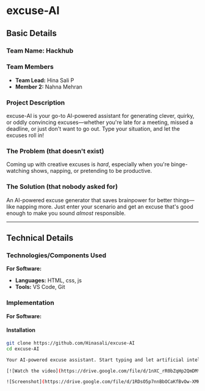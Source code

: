 # excuse-AI 

## Basic Details

### Team Name: Hackhub

### Team Members
- **Team Lead:** Hina Sali P 
- **Member 2:** Nahna Mehran  
 

### Project Description  
excuse-AI is your go-to AI-powered assistant for generating clever, quirky, or oddly convincing excuses—whether you're late for a meeting, missed a deadline, or just don't want to go out. Type your situation, and let the excuses roll in!

### The Problem (that doesn't exist)  
Coming up with creative excuses is *hard*, especially when you're binge-watching shows, napping, or pretending to be productive.

### The Solution (that nobody asked for)  
An AI-powered excuse generator that saves brainpower for better things—like napping more. Just enter your scenario and get an excuse that's good enough to make you sound *almost* responsible.

---

## Technical Details

### Technologies/Components Used

**For Software:**
- **Languages:** HTML, css, js
- **Tools:** VS Code, Git  

### Implementation

**For Software:**

#### Installation
```bash
git clone https://github.com/Hinasali/excuse-AI
cd excuse-AI

Your AI-powered excuse assistant. Start typing and let artificial intelligence help you craft the perfect excuse for any situation.

[![Watch the video](https://drive.google.com/file/d/1nXC_rR0bZqHp2QmDMtgqchMEeqbCjCSr/view?usp=sharing)

![Screenshot](https://drive.google.com/file/d/1RDsO5p7nnBbOCaKfBvOw-XMK8rJOmgeM/view?usp=sharing)

